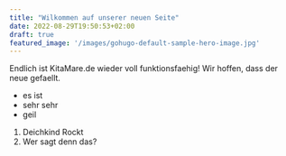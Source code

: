 ```yaml
---
title: "Wilkommen auf unserer neuen Seite"
date: 2022-08-29T19:50:53+02:00
draft: true
featured_image: '/images/gohugo-default-sample-hero-image.jpg'
---
```


Endlich ist KitaMare.de wieder voll funktionsfaehig!
Wir hoffen, dass der neue gefaellt.

* es ist
* sehr sehr
* geil

1. Deichkind Rockt
2. Wer sagt denn das?

